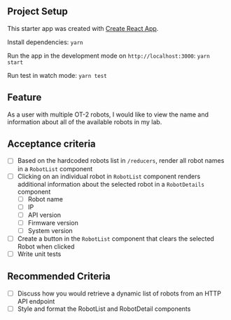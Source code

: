 ## Project Setup

This starter app was created with [Create React App](https://github.com/facebook/create-react-app).

Install dependencies:
```yarn```

Run the app in the development mode on `http://localhost:3000`:
```yarn start```

Run test in watch mode:
```yarn test```

## Feature

As a user with multiple OT-2 robots, I would like to view the name and information about all of the available robots in my lab.

## Acceptance criteria

- [ ] Based on the hardcoded robots list in `/reducers`, render all robot names in a `RobotList` component
- [ ] Clicking on an individual robot in `RobotList` component renders additional information about the selected robot in a `RobotDetails` component
  - [ ] Robot name
  - [ ] IP
  - [ ] API version
  - [ ] Firmware version
  - [ ] System version
- [ ] Create a button in the `RobotList` component that clears the selected Robot when clicked  
- [ ] Write unit tests

## Recommended Criteria

- [ ] Discuss how you would retrieve a dynamic list of robots from an HTTP API endpoint
- [ ] Style and format the RobotList and RobotDetail components
